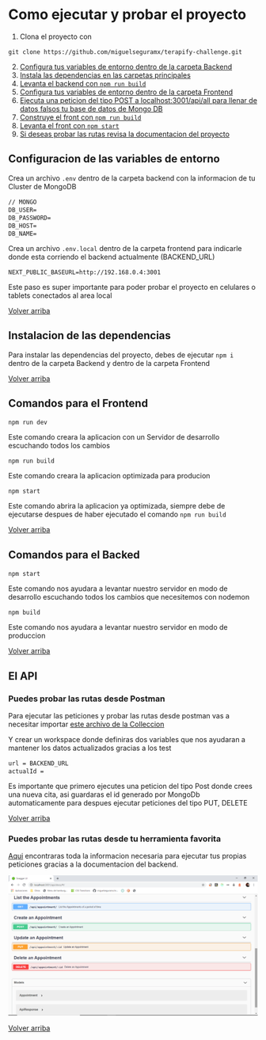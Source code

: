 
# **Como ejecutar y probar el proyecto**

1. Clona el proyecto con 
  ```
  git clone https://github.com/miguelseguramx/terapify-challenge.git
  ```
2. [Configura tus variables de entorno dentro de la carpeta Backend](#configuracion-de-las-variables-de-entorno)
3. [Instala las dependencias en las carpetas principales](#instalacion-de-las-dependencias)
4. [Levanta el backend con `npm run build`](#comandos-para-el-backed')
5. [Configura tus variables de entorno dentro de la carpeta Frontend](#configuracion-de-las-variables-de-entorno)
6. [Ejecuta una peticion del tipo POST a localhost:3001/api/all para llenar de datos falsos tu base de datos de Mongo DB](#el-api)
7. [Construye el front con `npm run build`](#comandos-para-el-frontend)
8. [Levanta el front con `npm start`](#comandos-para-el-frontend)
9. [Si deseas probar las rutas revisa la documentacion del proyecto](#puedes-probar-las-rutas-desde-tu-herramienta-favorita)


## **Configuracion de las variables de entorno**

Crea un archivo `.env` dentro de la carpeta backend con la informacion de tu Cluster de MongoDB

```
// MONGO
DB_USER=
DB_PASSWORD=
DB_HOST=
DB_NAME=
```

Crea un archivo `.env.local` dentro de la carpeta frontend para indicarle donde esta corriendo el backend actualmente (BACKEND_URL)

```
NEXT_PUBLIC_BASEURL=http://192.168.0.4:3001 
```

Este paso es super importante para poder probar el proyecto en celulares o tablets conectados al area local

[Volver arriba](#como-ejecutar-y-probar-el-proyecto)
## **Instalacion de las dependencias**

Para instalar las dependencias del proyecto, debes de ejecutar `npm i ` dentro de la carpeta Backend y dentro de la carpeta Frontend

[Volver arriba](#como-ejecutar-y-probar-el-proyecto)
## **Comandos para el Frontend**

```
npm run dev
```

Este comando creara la aplicacion con un Servidor de desarrollo escuchando todos los cambios

```
npm run build
```

Este comando creara la aplicacion optimizada para producion

```
npm start
```
Este comando abrira la aplicacion ya optimizada, siempre debe de ejecutarse despues de haber ejecutado el comando `npm run build`

[Volver arriba](#como-ejecutar-y-probar-el-proyecto)
## **Comandos para el Backed**

```
npm start
```

Este comando nos ayudara a levantar nuestro servidor en modo de desarrollo escuchando todos los cambios que necesitemos con nodemon

```
npm build
```

Este comando nos ayudara a levantar nuestro servidor en modo de produccion

[Volver arriba](#como-ejecutar-y-probar-el-proyecto)

## **El API**

### **Puedes probar las rutas desde Postman**

Para ejecutar las peticiones y probar las rutas desde postman vas a necesitar importar [este archivo de la Colleccion](https://www.postman.com/collections/2955227a0cb33edf6525)

Y crear un workspace donde definiras dos variables que nos ayudaran a mantener los datos actualizados gracias a los test

```
url = BACKEND_URL
actualId = 
```

Es importante que primero ejecutes una peticion del tipo Post donde crees una nueva cita,
asi guardaras el id generado por MongoDb automaticamente para despues ejecutar peticiones del tipo PUT, DELETE 

[Volver arriba](#como-ejecutar-y-probar-el-proyecto)

### **Puedes probar las rutas desde tu herramienta favorita**

[Aqui](https://b01b463e6126.ngrok.io/api/docs/) encontraras toda la informacion necesaria para ejecutar tus propias peticiones gracias a la documentacion del backend.

![Asi luce la documentacion del backend](/sample.png "Muestra de la documentacion del backedn")

[Volver arriba](#como-ejecutar-y-probar-el-proyecto)
